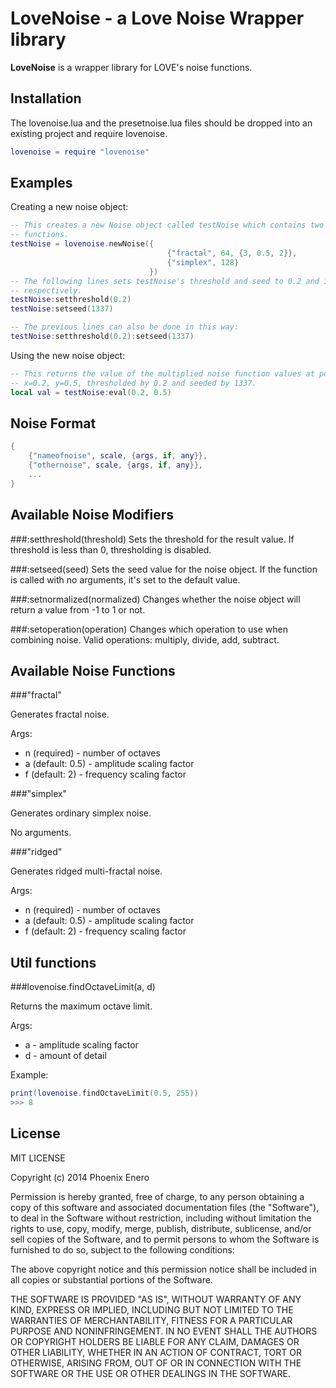 # LoveNoise - a Love Noise Wrapper library

__LoveNoise__ is a wrapper library for LOVE's noise functions.

Installation
------------

The lovenoise.lua and the presetnoise.lua files should be dropped into an existing project and require lovenoise.

```lua
lovenoise = require "lovenoise"
````

Examples
--------

Creating a new noise object:
```lua
-- This creates a new Noise object called testNoise which contains two noise
-- functions.
testNoise = lovenoise.newNoise({
								   {"fractal", 64, {3, 0.5, 2}},
								   {"simplex", 128}
							   })
-- The following lines sets testNoise's threshold and seed to 0.2 and 1337
-- respectively.
testNoise:setthreshold(0.2)
testNoise:setseed(1337)

-- The previous lines can also be done in this way:
testNoise:setthreshold(0.2):setseed(1337)
````

Using the new noise object:
```lua
-- This returns the value of the multiplied noise function values at position
-- x=0.2, y=0.5, thresholded by 0.2 and seeded by 1337.
local val = testNoise:eval(0.2, 0.5)
````

Noise Format
------------
```lua
{
	{"nameofnoise", scale, {args, if, any}},
	{"othernoise", scale, {args, if, any}},
	...
}
````

Available Noise Modifiers
-------------------------

###:setthreshold(threshold)
Sets the threshold for the result value. If threshold is less than 0,
thresholding is disabled.

###:setseed(seed)
Sets the seed value for the noise object. If the function is called with no
arguments, it's set to the default value.

###:setnormalized(normalized)
Changes whether the noise object will return a value from -1 to 1 or not.

###:setoperation(operation)
Changes which operation to use when combining noise. Valid operations: multiply, divide, add, subtract.

Available Noise Functions
-------------------------

###"fractal"

Generates fractal noise.

Args:
* n (required) - number of octaves
* a (default: 0.5) - amplitude scaling factor
* f (default: 2) - frequency scaling factor

###"simplex"

Generates ordinary simplex noise.

No arguments.

###"ridged"

Generates ridged multi-fractal noise.

Args:
* n (required) - number of octaves
* a (default: 0.5) - amplitude scaling factor
* f (default: 2) - frequency scaling factor

Util functions
---------------

###lovenoise.findOctaveLimit(a, d)

Returns the maximum octave limit.

Args:
* a - amplitude scaling factor
* d - amount of detail

Example:
```lua
print(lovenoise.findOctaveLimit(0.5, 255))
>>> 8
````

License
-------

MIT LICENSE

Copyright (c) 2014 Phoenix Enero

Permission is hereby granted, free of charge, to any person obtaining a
copy of this software and associated documentation files (the
"Software"), to deal in the Software without restriction, including
without limitation the rights to use, copy, modify, merge, publish,
distribute, sublicense, and/or sell copies of the Software, and to
permit persons to whom the Software is furnished to do so, subject to
the following conditions:

The above copyright notice and this permission notice shall be included
in all copies or substantial portions of the Software.

THE SOFTWARE IS PROVIDED "AS IS", WITHOUT WARRANTY OF ANY KIND, EXPRESS
OR IMPLIED, INCLUDING BUT NOT LIMITED TO THE WARRANTIES OF
MERCHANTABILITY, FITNESS FOR A PARTICULAR PURPOSE AND NONINFRINGEMENT.
IN NO EVENT SHALL THE AUTHORS OR COPYRIGHT HOLDERS BE LIABLE FOR ANY
CLAIM, DAMAGES OR OTHER LIABILITY, WHETHER IN AN ACTION OF CONTRACT,
TORT OR OTHERWISE, ARISING FROM, OUT OF OR IN CONNECTION WITH THE
SOFTWARE OR THE USE OR OTHER DEALINGS IN THE SOFTWARE.